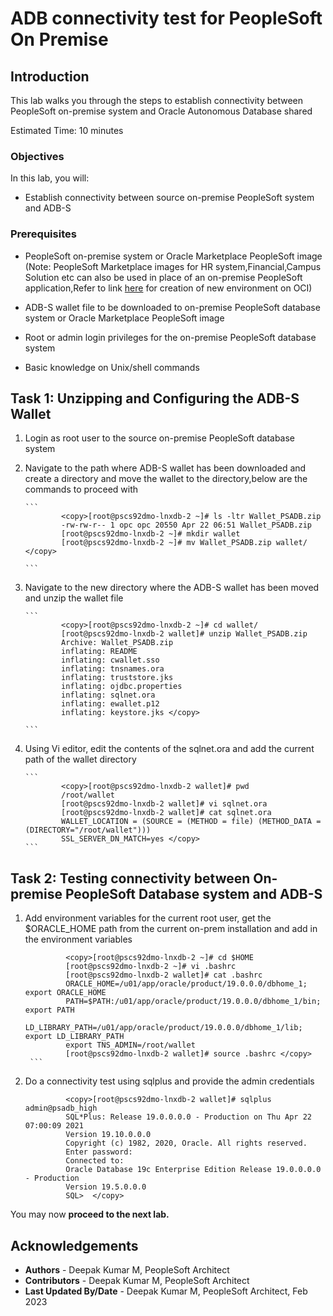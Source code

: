 # ADB connectivity test for PeopleSoft On Premise

## Introduction

This lab walks you through the steps to establish connectivity between PeopleSoft on-premise system and  Oracle Autonomous Database shared

Estimated Time: 10 minutes

### Objectives

In this lab, you will:
* Establish connectivity between source on-premise PeopleSoft system and ADB-S

### Prerequisites
* PeopleSoft on-premise system or Oracle Marketplace PeopleSoft image (Note: PeopleSoft Marketplace images for HR system,Financial,Campus Solution etc can also be used in place of an on-premise PeopleSoft application,Refer to link [here](https://livelabs.oracle.com/pls/apex/dbpm/r/livelabs/view-workshop?wid=3208) for creation of new environment on OCI) 

* ADB-S wallet file to be downloaded to on-premise PeopleSoft database system or Oracle Marketplace PeopleSoft image
* Root or admin login privileges for the on-premise PeopleSoft database system
* Basic knowledge on Unix/shell commands 


## Task 1: Unzipping and Configuring the ADB-S Wallet
1. Login as root user to the source on-premise PeopleSoft database system

2. Navigate to the path where ADB-S wallet has been downloaded and create a directory and move the wallet to the directory,below are the commands to proceed with


       ```
               <copy>[root@pscs92dmo-lnxdb-2 ~]# ls -ltr Wallet_PSADB.zip
               -rw-rw-r-- 1 opc opc 20550 Apr 22 06:51 Wallet_PSADB.zip
               [root@pscs92dmo-lnxdb-2 ~]# mkdir wallet
               [root@pscs92dmo-lnxdb-2 ~]# mv Wallet_PSADB.zip wallet/ </copy>

       ```

3. Navigate to the new directory where the ADB-S wallet has been moved and unzip the wallet file


       ```
               <copy>[root@pscs92dmo-lnxdb-2 ~]# cd wallet/
               [root@pscs92dmo-lnxdb-2 wallet]# unzip Wallet_PSADB.zip
               Archive: Wallet_PSADB.zip
               inflating: README
               inflating: cwallet.sso
               inflating: tnsnames.ora
               inflating: truststore.jks
               inflating: ojdbc.properties
               inflating: sqlnet.ora
               inflating: ewallet.p12
               inflating: keystore.jks </copy>

       ```

4. Using Vi editor, edit the contents of the sqlnet.ora and add the current path of the wallet directory


       ```
               <copy>[root@pscs92dmo-lnxdb-2 wallet]# pwd
               /root/wallet
               [root@pscs92dmo-lnxdb-2 wallet]# vi sqlnet.ora
               [root@pscs92dmo-lnxdb-2 wallet]# cat sqlnet.ora
               WALLET_LOCATION = (SOURCE = (METHOD = file) (METHOD_DATA = (DIRECTORY="/root/wallet")))
               SSL_SERVER_DN_MATCH=yes </copy>
       ```



## Task 2: Testing connectivity between On-premise PeopleSoft Database system and ADB-S

1. Add environment variables for the current root user, get the $ORACLE_HOME path from the current on-prem installation and add in the environment variables


      ```
               <copy>[root@pscs92dmo-lnxdb-2 ~]# cd $HOME
               [root@pscs92dmo-lnxdb-2 ~]# vi .bashrc
               [root@pscs92dmo-lnxdb-2 wallet]# cat .bashrc
               ORACLE_HOME=/u01/app/oracle/product/19.0.0.0/dbhome_1; export ORACLE_HOME
               PATH=$PATH:/u01/app/oracle/product/19.0.0.0/dbhome_1/bin; export PATH
               LD_LIBRARY_PATH=/u01/app/oracle/product/19.0.0.0/dbhome_1/lib; export LD_LIBRARY_PATH
               export TNS_ADMIN=/root/wallet
               [root@pscs92dmo-lnxdb-2 wallet]# source .bashrc </copy>
       ```

2. Do a connectivity test using sqlplus and provide the admin credentials

      ```
               <copy>[root@pscs92dmo-lnxdb-2 wallet]# sqlplus admin@psadb_high
               SQL*Plus: Release 19.0.0.0.0 - Production on Thu Apr 22 07:00:09 2021
               Version 19.10.0.0.0
               Copyright (c) 1982, 2020, Oracle. All rights reserved.
               Enter password:
               Connected to:
               Oracle Database 19c Enterprise Edition Release 19.0.0.0.0 - Production
               Version 19.5.0.0.0
               SQL>  </copy>
      ```

You may now **proceed to the next lab.**


## Acknowledgements
* **Authors** - Deepak Kumar M, PeopleSoft Architect
* **Contributors** - Deepak Kumar M, PeopleSoft Architect
* **Last Updated By/Date** - Deepak Kumar M, PeopleSoft Architect, Feb 2023


